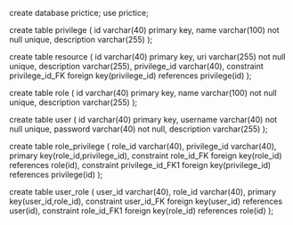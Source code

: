 create database prictice;
use prictice;

create table privilege
(
	id varchar(40) primary key,
	name varchar(100) not null unique,
	description varchar(255)
);

create table resource
(
	id varchar(40) primary key,
	uri varchar(255) not null unique,
	description varchar(255),
	privilege_id varchar(40),
	constraint privilege_id_FK foreign key(privilege_id) references privilege(id)
);

create table role
(
	id varchar(40) primary key,
	name varchar(100) not null unique,
	description varchar(255)
);

create table user
(
	id varchar(40) primary key,
	username varchar(40) not null unique,
	password varchar(40) not null,
	description varchar(255)
);


create table role_privilege
(
	role_id varchar(40),
	privilege_id varchar(40),
	primary key(role_id,privilege_id),
	constraint role_id_FK foreign key(role_id) references role(id),
	constraint privilege_id_FK1 foreign key(privilege_id) references privilege(id)
);



create table user_role
(
	user_id varchar(40),
	role_id varchar(40),
	primary key(user_id,role_id),
	constraint user_id_FK foreign key(user_id) references user(id),
	constraint role_id_FK1 foreign key(role_id) references role(id)
);



